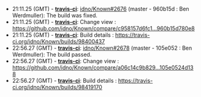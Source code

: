 * <a id="21:11.25">21:11.25 (GMT)</a> - __[travis-ci](https://github.com/travis-ci)__: <a href="https://github.com/idno/Known/issues/2676">idno/Known#2676</a> (master - 960b15d : Ben Werdmuller): The build was fixed.
* <a id="21:11.25">21:11.25 (GMT)</a> - __[travis-ci](https://github.com/travis-ci)__: Change view : https://github.com/idno/Known/compare/c958157d6fc1...960b15d780e8
* <a id="21:11.25">21:11.25 (GMT)</a> - __[travis-ci](https://github.com/travis-ci)__: Build details : https://travis-ci.org/idno/Known/builds/98400437
* <a id="22:56.27">22:56.27 (GMT)</a> - __[travis-ci](https://github.com/travis-ci)__: <a href="https://github.com/idno/Known/issues/2678">idno/Known#2678</a> (master - 105e052 : Ben Werdmuller): The build passed.
* <a id="22:56.27">22:56.27 (GMT)</a> - __[travis-ci](https://github.com/travis-ci)__: Change view : https://github.com/idno/Known/compare/a06c14c9b829...105e0524d138
* <a id="22:56.27">22:56.27 (GMT)</a> - __[travis-ci](https://github.com/travis-ci)__: Build details : https://travis-ci.org/idno/Known/builds/98419170
